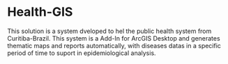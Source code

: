 # Health-GIS


This solution is a system dveloped to hel the public health system from Curitiba-Brazil.
This system is a Add-In for ArcGIS Desktop and generates thematic maps and reports automatically, with diseases datas in a specific period of time to suport in epidemiological analysis.
